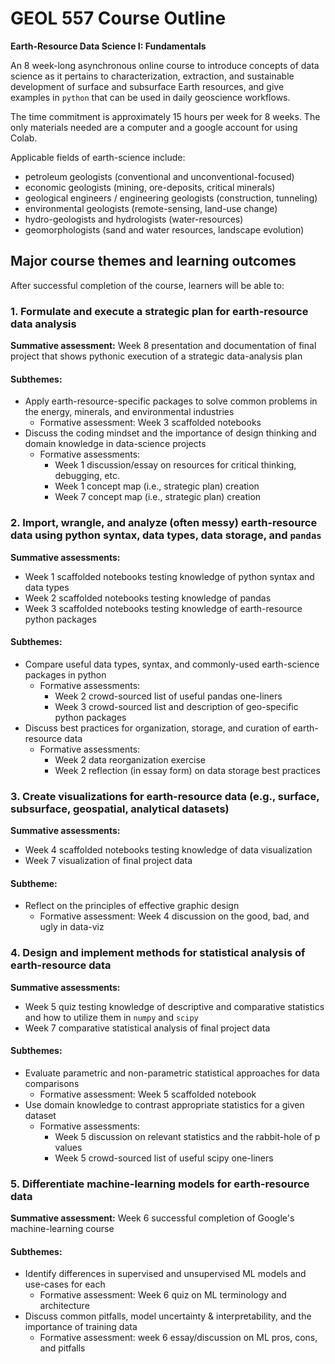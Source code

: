 # GEOL 557 Course Outline

**Earth-Resource Data Science I: Fundamentals**

An 8 week-long asynchronous online course to introduce concepts of data science as it pertains to characterization, extraction, and sustainable development of surface and subsurface Earth resources, and give examples in `python` that can be used in daily geoscience workflows.

The time commitment is approximately 15 hours per week for 8 weeks. The only materials needed are a computer and a google account for using Colab.

Applicable fields of earth-science include:
- petroleum geologists (conventional and unconventional-focused)
- economic geologists (mining, ore-deposits, critical minerals)
- geological engineers / engineering geologists (construction, tunneling)
- environmental geologists (remote-sensing, land-use change)
- hydro-geologists and hydrologists (water-resources)
- geomorphologists (sand and water resources, landscape evolution)

## Major course themes and learning outcomes

After successful completion of the course, learners will be able to:

### 1. Formulate and execute a strategic plan for earth-resource data analysis
**Summative assessment:** Week 8 presentation and documentation of final project that shows pythonic execution of a strategic data-analysis plan

#### Subthemes:
- Apply earth-resource-specific packages to solve common problems in the energy, minerals, and environmental industries
  - Formative assessment: Week 3 scaffolded notebooks
- Discuss the coding mindset and the importance of design thinking and domain knowledge in data-science projects
  - Formative assessments:
    - Week 1 discussion/essay on resources for critical thinking, debugging, etc.
    - Week 1 concept map (i.e., strategic plan) creation
    - Week 7 concept map (i.e., strategic plan) creation

### 2. Import, wrangle, and analyze (often messy) earth-resource data using python syntax, data types, data storage, and `pandas`
**Summative assessments:**
- Week 1 scaffolded notebooks testing knowledge of python syntax and data types
- Week 2 scaffolded notebooks testing knowledge of pandas
- Week 3 scaffolded notebooks testing knowledge of earth-resource python packages

#### Subthemes:
- Compare useful data types, syntax, and commonly-used earth-science packages in python
  - Formative assessments:
    - Week 2 crowd-sourced list of useful pandas one-liners
    - Week 3 crowd-sourced list and description of geo-specific python packages
- Discuss best practices for organization, storage, and curation of earth-resource data
  - Formative assessments:
    - Week 2 data reorganization exercise
    - Week 2 reflection (in essay form) on data storage best practices

### 3. Create visualizations for earth-resource data (e.g., surface, subsurface, geospatial, analytical datasets)
**Summative assessments:**
- Week 4 scaffolded notebooks testing knowledge of data visualization
- Week 7 visualization of final project data

#### Subtheme:
- Reflect on the principles of effective graphic design
  - Formative assessment: Week 4 discussion on the good, bad, and ugly in data-viz

### 4. Design and implement methods for statistical analysis of earth-resource data
**Summative assessments:**
- Week 5 quiz testing knowledge of descriptive and comparative statistics and how to utilize them in `numpy` and `scipy`
- Week 7 comparative statistical analysis of final project data

#### Subthemes:
- Evaluate parametric and non-parametric statistical approaches for data comparisons
  - Formative assessment: Week 5 scaffolded notebook
- Use domain knowledge to contrast appropriate statistics for a given dataset
  - Formative assessments:
    - Week 5 discussion on relevant statistics and the rabbit-hole of p values
    - Week 5 crowd-sourced list of useful scipy one-liners

### 5. Differentiate machine-learning models for earth-resource data
**Summative assessment:** Week 6 successful completion of Google's machine-learning course

#### Subthemes:
- Identify differences in supervised and unsupervised ML models and use-cases for each
  - Formative assessment: Week 6 quiz on ML terminology and architecture
- Discuss common pitfalls, model uncertainty & interpretability, and the importance of training data
  - Formative assessment: week 6 essay/discussion on ML pros, cons, and pitfalls

